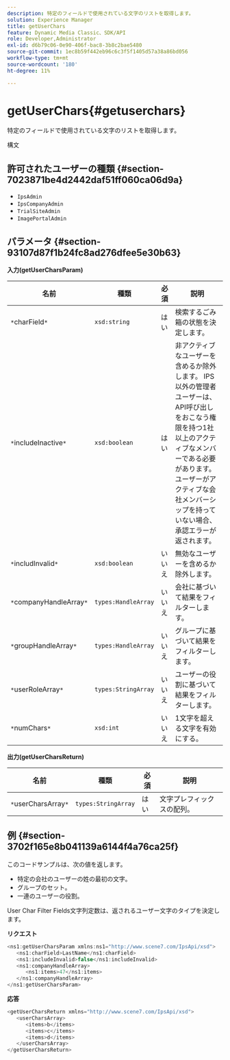 ```yaml
---
description: 特定のフィールドで使用されている文字のリストを取得します。
solution: Experience Manager
title: getUserChars
feature: Dynamic Media Classic、SDK/API
role: Developer,Administrator
exl-id: d6b79c06-0e90-406f-bac8-3b8c2bae5480
source-git-commit: 1ec8b59f442eb96c6c3f5f1405d57a38a86bd056
workflow-type: tm+mt
source-wordcount: '180'
ht-degree: 11%

---
```


# getUserChars{#getuserchars}

特定のフィールドで使用されている文字のリストを取得します。

構文

## 許可されたユーザーの種類 {#section-7023871be4d2442daf51ff060ca06d9a}

* `IpsAdmin`
* `IpsCompanyAdmin`
* `TrialSiteAdmin`
* `ImagePortalAdmin`

## パラメータ {#section-93107d87f1b24fc8ad276dfee5e30b63}

**入力(getUserCharsParam)**

| 名前 | 種類 | 必須 | 説明 |
|---|---|---|---|
| `*`charField`*` | `xsd:string` | はい | 検索するごみ箱の状態を決定します。 |
| `*`includeInactive`*` | `xsd:boolean` | はい | 非アクティブなユーザーを含めるか除外します。 IPS以外の管理者ユーザーは、API呼び出しをおこなう権限を持つ1社以上のアクティブなメンバーである必要があります。 ユーザーがアクティブな会社メンバーシップを持っていない場合、承認エラーが返されます。 |
| `*`includInvalid`*` | `xsd:boolean` | いいえ | 無効なユーザーを含めるか除外します。 |
| `*`companyHandleArray`*` | `types:HandleArray` | いいえ | 会社に基づいて結果をフィルターします。 |
| `*`groupHandleArray`*` | `types:HandleArray` | いいえ | グループに基づいて結果をフィルターします。 |
| `*`userRoleArray`*` | `types:StringArray` | いいえ | ユーザーの役割に基づいて結果をフィルターします。 |
| `*`numChars`*` | `xsd:int` | いいえ | 1文字を超える文字を有効にする。 |

**出力(getUserCharsReturn)**

| 名前 | 種類 | 必須 | 説明 |
|---|---|---|---|
| `*`userCharsArray`*` | `types:StringArray` | はい | 文字プレフィックスの配列。 |

## 例 {#section-3702f165e8b041139a6144f4a76ca25f}

このコードサンプルは、次の値を返します。

* 特定の会社のユーザーの姓の最初の文字。
* グループのセット。
* 一連のユーザーの役割。

User Char Filter Fields文字列定数は、返されるユーザー文字のタイプを決定します。

**リクエスト**

```java
<ns1:getUserCharsParam xmlns:ns1="http://www.scene7.com/IpsApi/xsd">
   <ns1:charField>LastName</ns1:charField>
   <ns1:includeInvalid>false</ns1:includeInvalid>
   <ns1:companyHandleArray>
      <ns1:items>47</ns1:items>
   </ns1:companyHandleArray>
</ns1:getUserCharsParam>
```

**応答**

```java
<getUserCharsReturn xmlns="http://www.scene7.com/IpsApi/xsd">
   <userCharsArray>
      <items>b</items>
      <items>c</items>
      <items>d</items>
   </userCharsArray>
</getUserCharsReturn>
```

